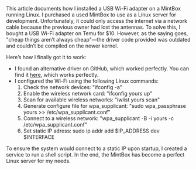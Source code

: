 This article documents how I installed a USB Wi-Fi adapter on a MintBox running Linux.
I purchased a used MintBox to use as a Linux server for development. Unfortunately, it could only access the internet via a network cable because the previous owner had lost the antennas. To solve this, I bought a USB Wi-Fi adapter on Temu for $10. However, as the saying goes, "cheap things aren’t always cheap"—the driver code provided was outdated and couldn’t be compiled on the newer kernel.

Here’s how I finally got it to work:
- I found an alternative driver on GitHub, which worked perfectly. You can find it [here](http://https://github.com/gglluukk/rtl8188eus "here"), which works perfectly.
- I configured the Wi-Fi using the following Linux commands:
  1. Check the network devices: "ifconfig -a"
  2. Enable the wireless network card: "ifconfig yours up"
  3. Scan for available wireless networks: "iwlist yours scan"
  4. Generate configure file for wpa_supplicant: "sudo wpa_passphrase yours >> /etc/wpa_supplicant.conf"
  5. Connect to a wireless network: "wpa_supplicant -B -i yours -c /etc/wpa_supplicant.conf"
  6. Set static IP adress: sudo ip addr add $IP_ADDRESS dev $INTERFACE

To ensure the system would connect to a static IP upon startup, I created a service to run a shell script.
In the end, the MintBox has become a perfect Linux server for my needs.


